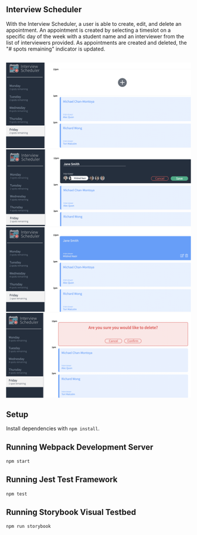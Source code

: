 ## Interview Scheduler

With the Interview Scheduler, a user is able to create, edit, and delete an appointment. An appointment is created by selecting a timeslot on a specific day of the week with a student name and an interviewer from the list of interviewers provided. As appointments are created and deleted, the "# spots remaining" indicator is updated.

##
!["Adding a new appointment 1"](https://github.com/jan-lab/scheduler/blob/master/docs/before-adding-new-appoint.png?raw=true)
!["Adding a new appointment 2"](https://github.com/jan-lab/scheduler/blob/master/docs/adding-new-appoint.png?raw=true)
!["New appointment added"](https://github.com/jan-lab/scheduler/blob/master/docs/new-appoint-added.png?raw=true)
!["Deleting an appointment"](https://github.com/jan-lab/scheduler/blob/master/docs/deleting-appoint.png?raw=true)

## Setup

Install dependencies with `npm install`.

## Running Webpack Development Server

```sh
npm start
```

## Running Jest Test Framework

```sh
npm test
```

## Running Storybook Visual Testbed

```sh
npm run storybook
```
